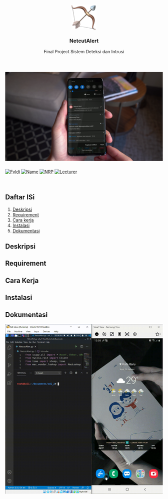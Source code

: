 <br />
<p align="center">
  <a href="https://github.com/fvldi/FP_SDI_NetcutAltert">
    <img src="images/NetcutAlert.png" alt="Logo" width="80" height="80">
  </a>

  <h3 align="center">NetcutAlert</h3>
  <p align="center">
    Final Project Sistem Deteksi dan Intrusi
    <br>
    <br>
  </p>
</p>

# [![Product Name Screen Shot][product-screenshot]](https://example.com)
[![Fvldi](https://img.shields.io/badge/Author-Fvldi-ff5722)](https://github.com/fvldi)
[![Name](https://img.shields.io/badge/Name-Muhamad%20Rifaldi-047cea)](https://github.com/fvldi)
[![NRP](https://img.shields.io/badge/NRP-05311840000022-047cea)](https://github.com/fvldi)
[![Lecturer](https://img.shields.io/badge/Lecturers-Mr.%20Ridho%20Rahman%20H,%20S.Kom.,%20M.Sc.-047cea)](https://github.com/fvldi)

<br>

## Daftar ISi

1. [Deskripsi](#Deskripsi)
2. [Requirement](#Requirement)
3. [Cara kerja](#Cara-Kerja)
4. [Instalasi](#Instalasi)
5. [Dokumentasi](#Dokumentasi)

## Deskripsi

## Requirement

## Cara Kerja

## Instalasi

## Dokumentasi

![NetcutAlert](images/Demo.gif)


<!-- MARKDOWN LINKS & IMAGES -->
<!-- https://www.markdownguide.org/basic-syntax/#reference-style-links -->
[product-screenshot]: images/Documentation.png